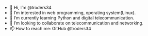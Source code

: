 - 👋 Hi, I’m @troders34
- 👀 I’m interested in web programming, operating system(Linux).
- 🌱 I’m currently learning Python and digital telecommunication.
- 💞️ I’m looking to collaborate on telecommunication and networking.
- 📫 How to reach me: GitHub @troders34 

<!---
troders34/troders34 is a ✨ special ✨ repository because its `README.md` (this file) appears on your GitHub profile.
You can click the Preview link to take a look at your changes.
--->
